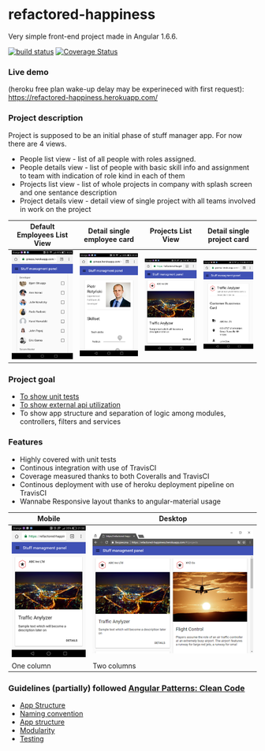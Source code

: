 # refactored-happiness
Very simple front-end project made in Angular 1.6.6. 

[![build status](https://api.travis-ci.org/piorot/refactored-happiness.svg)](http://travis-ci.org/piorot/refactored-happiness)
[![Coverage Status](https://coveralls.io/repos/github/piorot/refactored-happiness/badge.svg)](https://coveralls.io/github/piorot/refactored-happiness)

### Live demo
(heroku free plan wake-up delay may be experineced with first request): 
https://refactored-happiness.herokuapp.com/

### Project description
Project is supposed to be an initial phase of stuff manager app. For now there are 4 views.
* People list view - list of all people with roles assigned.
* People details view - list of people with basic skill info and assignment to team with indication of role kind in each of them
* Projects list view - list of whole projects in company with splash screen and one sentance description 
* Project details view - detail view of single project with all teams involved in work on the project 

Default Employees List View | Detail single employee card | Projects List View | Detail single project card
----------------------------|-----------------------------|--------------------|---------------------------
![Responsiveness](https://github.com/piorot/refactored-happiness/blob/master/readme/Screenshot_2017-11-06-18-55-19.png)|![Responsiveness](https://github.com/piorot/refactored-happiness/blob/master/readme/Screenshot_2017-11-06-20-20-51.png)|![Responsiveness](https://github.com/piorot/refactored-happiness/blob/master/readme/Screenshot_2017-11-06-18-54-41.png)|![Responsiveness](https://github.com/piorot/refactored-happiness/blob/master/readme/Screenshot_2017-11-06-20-21-55.png)

### Project goal
* [To show unit tests](https://coveralls.io/github/piorot/refactored-happiness)
* [To show external api utilization](https://github.com/piorot/refactored-happiness-api)
* To show app structure and separation of logic among modules, controllers, filters and services  


### Features
* Highly covered with unit tests
* Continous integration with use of TravisCI
* Coverage measured thanks to both Coveralls and TravisCI
* Continous deployment with use of heroku deployment pipeline on TravisCI
* Wannabe Responsive layout thanks to angular-material usage

Mobile | Desktop
------------ | -------------
 ![Responsiveness](https://github.com/piorot/refactored-happiness/blob/master/readme/Screenshot_2017-11-06-18-54-41.png)|  ![Responsiveness](https://github.com/piorot/refactored-happiness/blob/master/readme/Web.png)
One column | Two columns
    
   
    
### Guidelines (partially) followed [Angular Patterns: Clean Code](https://github.com/johnpapa/angular-styleguide/blob/master/a1/README.md)
    
* [App Structure](https://github.com/johnpapa/angular-styleguide/blob/master/a1/README.md#application-structure-lift-principle)
* [Naming convention](https://github.com/johnpapa/angular-styleguide/blob/master/a1/README.md#naming)
* [App structure](https://github.com/johnpapa/angular-styleguide/blob/master/a1/README.md#application-structure)
* [Modularity](https://github.com/johnpapa/angular-styleguide/blob/master/a1/README.md#modularity)
* [Testing](https://github.com/johnpapa/angular-styleguide/blob/master/a1/README.md#testing)
    
